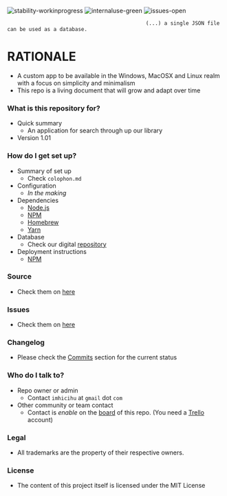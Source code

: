 ![stability-workinprogress](https://img.shields.io/badge/stability-work_in_progress-lightgrey.svg)
![internaluse-green](https://img.shields.io/badge/Internal%20use%3A-stable-green.svg)
![issues-open](https://img.shields.io/badge/issues-open-green.svg)

                                                 (...) a single JSON file can be used as a database.

# RATIONALE #

* A custom app to be available in the Windows, MacOSX  and Linux realm with a focus on simplicity and minimalism
* This repo is a living document that will grow and adapt over time

### What is this repository for? ###

* Quick summary
    - An application for search through up our library
* Version 1.01

### How do I get set up? ###

* Summary of set up
    - Check `colophon.md`
* Configuration
    - _In the making_
* Dependencies
    - [Node.js](https://nodejs.org/)
    - [NPM](https://www.npmjs.com/)
    - [Homebrew](https://brew.sh/)
    - [Yarn](https://yarnpkg.com/)
* Database
    - Check our digital [repository](https://bitbucket.org/imhicihu/databases-repositories)
* Deployment instructions
    - [NPM](https://www.npmjs.com/)

### Source ###

* Check them on [here](https://bitbucket.org/imhicihu/bibliographical-searcher-stand-alone-app/src)

### Issues ###

* Check them on [here](https://bitbucket.org/imhicihu/bibliographical-searcher-stand-alone-app/issues)

### Changelog ###

* Please check the [Commits](https://bitbucket.org/imhicihu/bibliographical-searcher-stand-alone-app/commits/) section for the current status

### Who do I talk to? ###

* Repo owner or admin
    - Contact `imhicihu` at `gmail` dot `com`
* Other community or team contact
    - Contact is _enable_ on the [board](https://bitbucket.org/imhicihu/bibliographical-searcher-stand-alone-app/addon/trello/trello-board) of this repo. (You need a [Trello](https://trello.com/) account)


### Legal ###

* All trademarks are the property of their respective owners.

### License ###

* The content of this project itself is licensed under the MIT License 